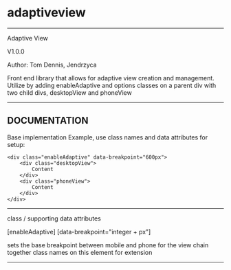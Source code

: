 # adaptiveview

------------------------------------------------------------
Adaptive View

V1.0.0

Author: Tom Dennis, Jendrzyca 

Front end library that allows for adaptive view creation and management.
Utilize by adding enableAdaptive and options classes on a parent
div with two child divs, desktopView and phoneView

------------------------------------------------------------
DOCUMENTATION
------------------------------------------------------------

Base implementation Example, use class names and data attributes for setup:
	
	<div class="enableAdaptive" data-breakpoint="600px">
		<div class="desktopView">
			Content
		</div>
		<div class="phoneView">
			Content
		</div>
	</div>
 
------------------------------------------------------------

class / supporting data attributes

[enableAdaptive] [data-breakpoint="integer + px"]

sets the base breakpoint between mobile and phone for the view
chain together class names on this element for extension 

------------------------------------------------------------